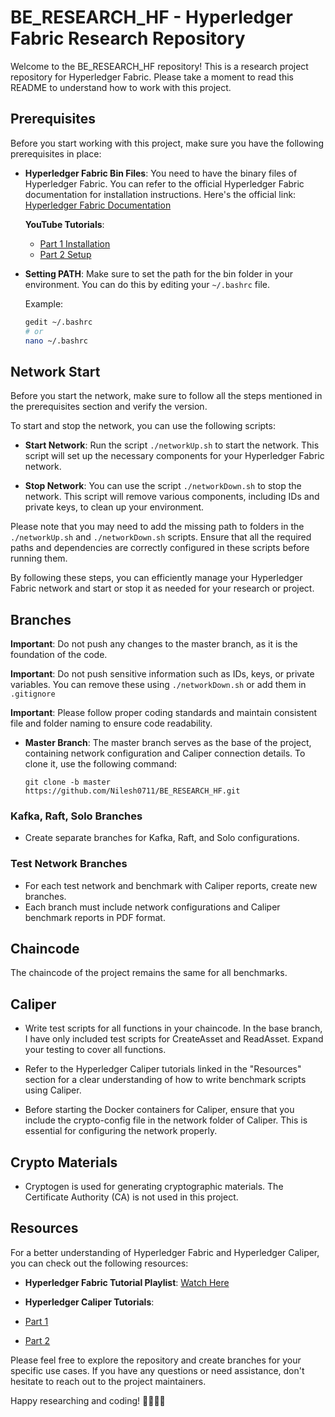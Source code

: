 # BE_RESEARCH_HF - Hyperledger Fabric Research Repository

Welcome to the BE_RESEARCH_HF repository! This is a research project repository for Hyperledger Fabric. Please take a moment to read this README to understand how to work with this project.

## Prerequisites
Before you start working with this project, make sure you have the following prerequisites in place:

- **Hyperledger Fabric Bin Files**: You need to have the binary files of Hyperledger Fabric. You can refer to the official Hyperledger Fabric documentation for installation instructions. Here's the official link: [Hyperledger Fabric Documentation](https://hyperledger-fabric.readthedocs.io/en/latest/getting_started.html)

    **YouTube Tutorials**:
    - [Part 1 Installation](https://youtu.be/uOBMk3S7d10?si=OpLyt72sLzr-Zoox)
    - [Part 2 Setup](https://youtu.be/rSBkmsnvipI?si=Tev-5PhxCol1pqSI)

- **Setting PATH**: Make sure to set the path for the bin folder in your environment. You can do this by editing your `~/.bashrc` file.

   Example:
   ```sh
   gedit ~/.bashrc
   # or
   nano ~/.bashrc

## Network Start

Before you start the network, make sure to follow all the steps mentioned in the prerequisites section and verify the version.

To start and stop the network, you can use the following scripts:

- **Start Network**: Run the script `./networkUp.sh` to start the network. This script will set up the necessary components for your Hyperledger Fabric network.

- **Stop Network**: You can use the script `./networkDown.sh` to stop the network. This script will remove various components, including IDs and private keys, to clean up your environment.

Please note that you may need to add the missing path to folders in the `./networkUp.sh` and `./networkDown.sh` scripts. Ensure that all the required paths and dependencies are correctly configured in these scripts before running them.

By following these steps, you can efficiently manage your Hyperledger Fabric network and start or stop it as needed for your research or project.

## Branches

  **Important**: Do not push any changes to the master branch, as it is the foundation of the code.

  **Important**: Do not push sensitive information such as IDs, keys, or private variables. You can remove these using `./networkDown.sh` or add them in `.gitignore`

  **Important**: Please follow proper coding standards and maintain consistent file and folder naming to ensure code readability.

- **Master Branch**: The master branch serves as the base of the project, containing network configuration and Caliper connection details. To clone it, use the following command:

  ```shell
  git clone -b master https://github.com/Nilesh0711/BE_RESEARCH_HF.git
  ```
  
### Kafka, Raft, Solo Branches

- Create separate branches for Kafka, Raft, and Solo configurations.

### Test Network Branches

- For each test network and benchmark with Caliper reports, create new branches.
- Each branch must include network configurations and Caliper benchmark reports in PDF format.


## Chaincode

The chaincode of the project remains the same for all benchmarks.

## Caliper
 
- Write test scripts for all functions in your chaincode. In the base branch, I have only included test scripts for CreateAsset and ReadAsset. Expand your testing to cover all functions.

- Refer to the Hyperledger Caliper tutorials linked in the "Resources" section for a clear understanding of how to write benchmark scripts using Caliper.

- Before starting the Docker containers for Caliper, ensure that you include the crypto-config file in the network folder of Caliper. This is essential for configuring the network properly.


## Crypto Materials

- Cryptogen is used for generating cryptographic materials. The Certificate Authority (CA) is not used in this project.

## Resources

For a better understanding of Hyperledger Fabric and Hyperledger Caliper, you can check out the following resources:

- **Hyperledger Fabric Tutorial Playlist**:
 [Watch Here](https://youtube.com/playlist?list=PLSBNVhWU6KjW4qo1RlmR7cvvV8XIILub6)

- **Hyperledger Caliper Tutorials**:
 - [Part 1](https://youtu.be/my7kZXvgbBY?si=lrWrVknJ84QP6QDF)
 - [Part 2](https://youtu.be/ypF36RGaG1Q?si=nSjB2A3R4Te4Kvjw)

Please feel free to explore the repository and create branches for your specific use cases. If you have any questions or need assistance, don't hesitate to reach out to the project maintainers.

Happy researching and coding! 👩‍💻👨‍💻
